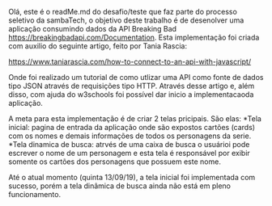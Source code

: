 Olá, este é o readMe.md do desafio/teste que faz parte do processo seletivo da sambaTech, o objetivo
 deste trabalho é de desenolver uma aplicação consumindo dados da API Breaking Bad https://breakingbadapi.com/Documentation.
Esta implementação foi criada com auxilio do seguinte artigo, feito por Tania Rascia:

  https://www.taniarascia.com/how-to-connect-to-an-api-with-javascript/
 
 Onde foi realizado um tutorial de como utlizar uma API como fonte de dados tipo JSON através de requisições tipo HTTP. Através desse artigo 
e, além disso, com ajuda do w3schools foi possível dar inicio a implementacaoda aplicação.

A meta para esta implementação é de criar 2 telas pricipais. São elas:
  *Tela inicial: pagina de entrada da aplicação onde são expostos cartões (cards) com os nomes e demais informações de todos os personagens da serie.
  *Tela dinamica de busca: atrvés de uma caixa de busca o usuárioi pode escrever o nome de um personagem e 
esta tela é responsável por exibir somente os cartões dos personagens que possuem este nome.

Até o atual momento (quinta 13/09/19), a tela inicial foi implementada com sucesso, porém a tela dinâmica de busca ainda não está em pleno funcionamento.

